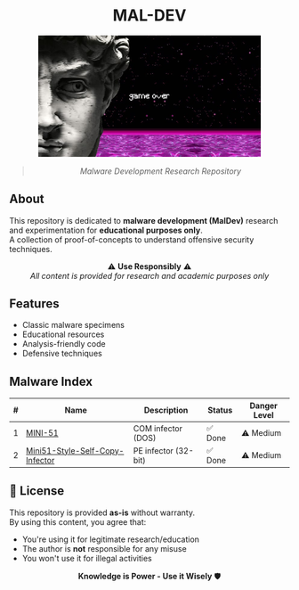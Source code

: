 
<div align="center">
  
# MAL-DEV

<img src="./img/gameover.jpg" width="400" alt="Game Over">

> *Malware Development Research Repository*

</div>

##  About
This repository is dedicated to **malware development (MalDev)** research and experimentation for **educational purposes only**.  
A collection of proof-of-concepts to understand offensive security techniques.

<div align="center">

⚠️ **Use Responsibly** ⚠️  
*All content is provided for research and academic purposes only*

</div>

## Features
- Classic malware specimens
- Educational resources
- Analysis-friendly code
- Defensive techniques





## Malware Index
| #   | Name | Description | Status | Danger Level |
|-----|------|-------------|--------|--------------|
| 1 | [MINI-51](./MINI-51/) | COM infector (DOS) | ✅ Done | ⚠️ Medium |
| 2 | [Mini51-Style-Self-Copy-Infector](./Mini51-Style-Self-Copy-Infector/) | PE infector (32-bit) | ✅ Done | ⚠️ Medium |

## 📜 License
This repository is provided **as-is** without warranty.  
By using this content, you agree that:
- You're using it for legitimate research/education
- The author is **not** responsible for any misuse
- You won't use it for illegal activities

<div align="center">

**Knowledge is Power - Use it Wisely** 🛡️

